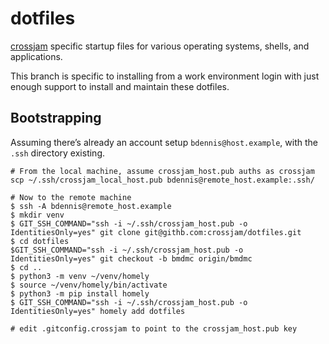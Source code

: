# dotfiles
[crossjam](https://github.com/crossjam) specific startup files for
various operating systems, shells, and applications.

This branch is specific to installing from a work environment login
with just enough support to install and maintain these dotfiles.

## Bootstrapping

Assuming there’s already an account setup `bdennis@host.example`, with the
`.ssh` directory existing.

```
# From the local machine, assume crossjam_host.pub auths as crossjam
scp ~/.ssh/crossjam_local_host.pub bdennis@remote_host.example:.ssh/

# Now to the remote machine
$ ssh -A bdennis@remote_host.example
$ mkdir venv
$ GIT_SSH_COMMAND="ssh -i ~/.ssh/crossjam_host.pub -o IdentitiesOnly=yes" git clone git@githb.com:crossjam/dotfiles.git
$ cd dotfiles
$GIT_SSH_COMMAND="ssh -i ~/.ssh/crossjam_host.pub -o IdentitiesOnly=yes" git checkout -b bmdmc origin/bmdmc
$ cd ..
$ python3 -m venv ~/venv/homely
$ source ~/venv/homely/bin/activate
$ python3 -m pip install homely
$ GIT_SSH_COMMAND="ssh -i ~/.ssh/crossjam_host.pub -o IdentitiesOnly=yes" homely add dotfiles

# edit .gitconfig.crossjam to point to the crossjam_host.pub key
```

